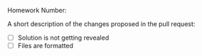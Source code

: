 Homework Number:

A short description of the changes proposed in the pull request:

[//]: <> (change [ ] to [x] in order to check the box)
- [ ] Solution is not getting revealed
- [ ] Files are formatted 
